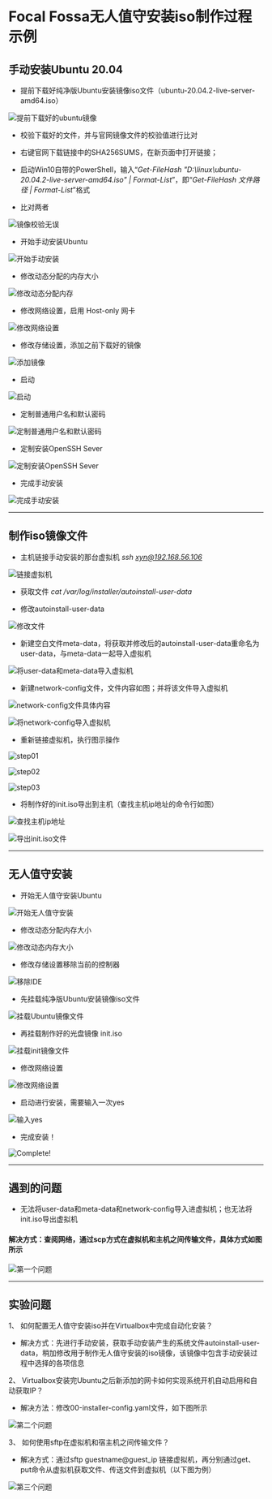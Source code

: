 # **Focal Fossa无人值守安装iso制作过程示例**

## **手动安装Ubuntu 20.04**

+ 提前下载好纯净版Ubuntu安装镜像iso文件（ubuntu-20.04.2-live-server-amd64.iso）

![提前下载好的ubuntu镜像](./pictures/01.png)

+ 校验下载好的文件，并与官网镜像文件的校验值进行比对

+ 右键官网下载链接中的SHA256SUMS，在新页面中打开链接；

+ 启动Win10自带的PowerShell，输入“*Get-FileHash "D:\linux\ubuntu-20.04.2-live-server-amd64.iso" | Format-List*”，即“*Get-FileHash 文件路径 | Format-List*”格式

+ 比对两者

![镜像校验无误](./pictures/02.png)

+ 开始手动安装Ubuntu

![开始手动安装](./pictures/03.png)

+ 修改动态分配的内存大小

![修改动态分配内存](./pictures/04.png)

+ 修改网络设置，启用 Host-only 网卡

![修改网络设置](./pictures/05.png)

+ 修改存储设置，添加之前下载好的镜像

![添加镜像](./pictures/06.png)

+ 启动

![启动](./pictures/07.png)

+ 定制普通用户名和默认密码

![定制普通用户名和默认密码](./pictures/08.png)

+ 定制安装OpenSSH Sever

![定制安装OpenSSH Sever](./pictures/09.png)

+ 完成手动安装

![完成手动安装](./pictures/10.png)

---

## **制作iso镜像文件**

+ 主机链接手动安装的那台虚拟机 *ssh xyn@192.168.56.106*

![链接虚拟机](./pictures/iso01.png)

+ 获取文件 *cat /var/log/installer/autoinstall-user-data*

+ 修改autoinstall-user-data

![修改文件](./pictures/iso02.png)

+ 新建空白文件meta-data，将获取并修改后的autoinstall-user-data重命名为user-data，与meta-data一起导入虚拟机

![将user-data和meta-data导入虚拟机](./pictures/iso03.png)

+ 新建network-config文件，文件内容如图；并将该文件导入虚拟机

![network-config文件具体内容](./pictures/iso04.png)

![将network-config导入虚拟机](./pictures/iso05.png)

+ 重新链接虚拟机，执行图示操作

![step01](./pictures/iso06.png)

![step02](./pictures/iso07.png)

![step03](./pictures/iso08.png)

+ 将制作好的init.iso导出到主机（查找主机ip地址的命令行如图）

![查找主机ip地址](./pictures/iso09.png)

![导出init.iso文件](./pictures/iso10.png)

---

## **无人值守安装**

+ 开始无人值守安装Ubuntu

![开始无人值守安装](./pictures/11.png)

+ 修改动态分配内存大小

![修改动态内存大小](./pictures/12.png)

+ 修改存储设置移除当前的控制器

![移除IDE](./pictures/13.png)

+ 先挂载纯净版Ubuntu安装镜像iso文件

![挂载Ubuntu镜像文件](./pictures/14.png)

+ 再挂载制作好的光盘镜像 init.iso

![挂载init镜像文件](./pictures/15.png)

+ 修改网络设置

![修改网络设置](./pictures/16.png)

+ 启动进行安装，需要输入一次yes

![输入yes](./pictures/17.png)

+ 完成安装！

![Complete!](./pictures/18.png)

---

## **遇到的问题**

+ 无法将user-data和meta-data和network-config导入进虚拟机；也无法将init.iso导出虚拟机

#### 解决方式：查阅网络，通过scp方式在虚拟机和主机之间传输文件，具体方式如图所示

![第一个问题](./pictures/ques01.png)

---

## **实验问题**

1、 如何配置无人值守安装iso并在Virtualbox中完成自动化安装？

+ 解决方式：先进行手动安装，获取手动安装产生的系统文件autoinstall-user-data，稍加修改用于制作无人值守安装的iso镜像，该镜像中包含手动安装过程中选择的各项信息

2、 Virtualbox安装完Ubuntu之后新添加的网卡如何实现系统开机自动启用和自动获取IP？

+ 解决方法：修改00-installer-config.yaml文件，如下图所示

![第二个问题](./pictures/ques02.png)

3、 如何使用sftp在虚拟机和宿主机之间传输文件？

+ 解决方式：通过sftp guestname@guest_ip 链接虚拟机，再分别通过get、put命令从虚拟机获取文件、传送文件到虚拟机（以下图为例）

![第三个问题](./pictures/ques03.png)